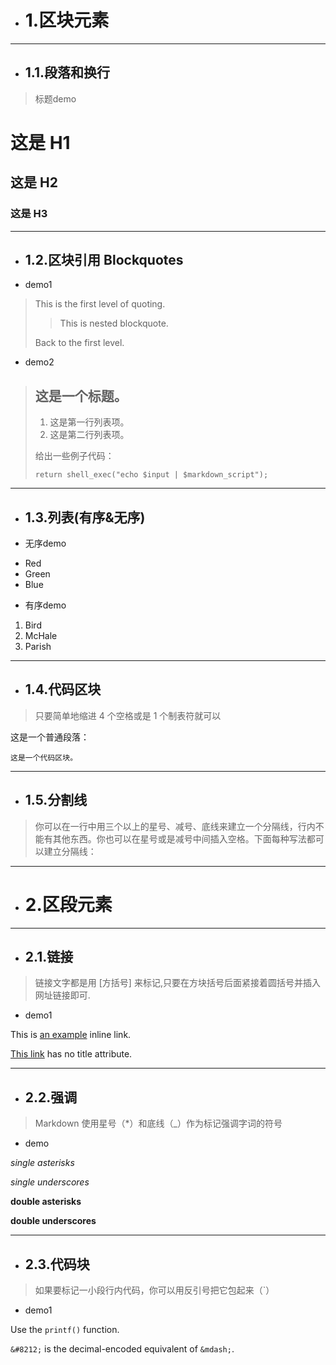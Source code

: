 - # 1.区块元素
---
- ## 1.1.段落和换行
> 标题demo  

# 这是 H1 #

## 这是 H2 ##

### 这是 H3 ######
---

- ## 1.2.区块引用 Blockquotes
- demo1
> This is the first level of quoting.
>
> > This is nested blockquote.
>
> Back to the first level.
- demo2
> ## 这是一个标题。
> 
> 1.   这是第一行列表项。
> 2.   这是第二行列表项。
> 
> 给出一些例子代码：
> 
>     return shell_exec("echo $input | $markdown_script");
---
- ## 1.3.列表(有序&无序)
- 无序demo
*   Red
*   Green
*   Blue
- 有序demo
1.  Bird
2.  McHale
3.  Parish
***
- ## 1.4.代码区块
> 只要简单地缩进 4 个空格或是 1 个制表符就可以

这是一个普通段落：

    这是一个代码区块。
---
- ## 1.5.分割线
> 你可以在一行中用三个以上的星号、减号、底线来建立一个分隔线，行内不能有其他东西。你也可以在星号或是减号中间插入空格。下面每种写法都可以建立分隔线：
---
- # 2.区段元素
---
- ## 2.1.链接
> 链接文字都是用 [方括号] 来标记,只要在方块括号后面紧接着圆括号并插入网址链接即可.
- demo1

This is [an example](http://example.com/ "Title") inline link.

[This link](http://example.net/) has no title attribute.

---
- ## 2.2.强调
> Markdown 使用星号（*）和底线（_）作为标记强调字词的符号
- demo

*single asterisks*

_single underscores_

**double asterisks**

__double underscores__

---
- ## 2.3.代码块
> 如果要标记一小段行内代码，你可以用反引号把它包起来（`）
- demo1

Use the `printf()` function.

`&#8212;` is the decimal-encoded equivalent of `&mdash;`.